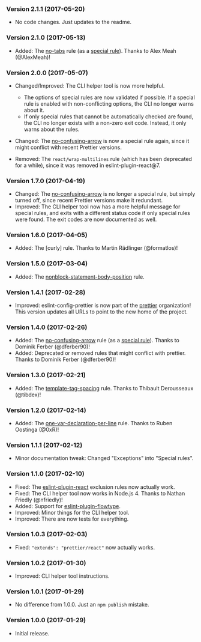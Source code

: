 ### Version 2.1.1 (2017-05-20)

- No code changes. Just updates to the readme.

### Version 2.1.0 (2017-05-13)

- Added: The [no-tabs] rule (as a [special rule][no-tabs-special]). Thanks to
  Alex Meah (@AlexMeah)!

### Version 2.0.0 (2017-05-07)

- Changed/Improved: The CLI helper tool is now more helpful.

  - The options of special rules are now validated if possible. If a special
    rule is enabled with non-conflicting options, the CLI no longer warns about
    it.
  - If only special rules that cannot be automatically checked are found, the
    CLI no longer exists with a non-zero exit code. Instead, it only warns about
    the rules.

- Changed: The [no-confusing-arrow] is now a special rule again, since it might
  conflict with recent Prettier versions.

- Removed: The `react/wrap-multilines` rule (which has been deprecated for a
  while), since it was removed in eslint-plugin-react@7.

### Version 1.7.0 (2017-04-19)

- Changed: The [no-confusing-arrow] is no longer a special rule, but simply
  turned off, since recent Prettier versions make it redundant.
- Improved: The CLI helper tool now has a more helpful message for special
  rules, and exits with a different status code if only special rules were
  found. The exit codes are now documented as well.

### Version 1.6.0 (2017-04-05)

- Added: The [curly] rule. Thanks to Martin Rädlinger (@formatlos)!

### Version 1.5.0 (2017-03-04)

- Added: The [nonblock-statement-body-position] rule.

### Version 1.4.1 (2017-02-28)

- Improved: eslint-config-prettier is now part of the [prettier] organization!
  This version updates all URLs to point to the new home of the project.

### Version 1.4.0 (2017-02-26)

- Added: The [no-confusing-arrow] rule (as a
  [special rule][no-confusing-arrow-special]). Thanks to Dominik Ferber
  (@dferber90)!
- Added: Deprecated or removed rules that might conflict with prettier. Thanks
  to Dominik Ferber (@dferber90)!

### Version 1.3.0 (2017-02-21)

- Added: The [template-tag-spacing] rule. Thanks to Thibault Derousseaux
  (@tibdex)!

### Version 1.2.0 (2017-02-14)

- Added: The [one-var-declaration-per-line] rule. Thanks to Ruben Oostinga
  (@0xR)!

### Version 1.1.1 (2017-02-12)

- Minor documentation tweak: Changed "Exceptions" into "Special rules".

### Version 1.1.0 (2017-02-10)

- Fixed: The [eslint-plugin-react] exclusion rules now actually work.
- Fixed: The CLI helper tool now works in Node.js 4. Thanks to Nathan Friedly
  (@nfriedly)!
- Added: Support for [eslint-plugin-flowtype].
- Improved: Minor things for the CLI helper tool.
- Improved: There are now tests for everything.

### Version 1.0.3 (2017-02-03)

- Fixed: `"extends": "prettier/react"` now actually works.

### Version 1.0.2 (2017-01-30)

- Improved: CLI helper tool instructions.

### Version 1.0.1 (2017-01-29)

- No difference from 1.0.0. Just an `npm publish` mistake.

### Version 1.0.0 (2017-01-29)

- Initial release.

[eslint-plugin-flowtype]: https://github.com/gajus/eslint-plugin-flowtype
[eslint-plugin-react]: https://github.com/yannickcr/eslint-plugin-react
[no-confusing-arrow]: http://eslint.org/docs/rules/no-confusing-arrow
[no-confusing-arrow-special]: https://github.com/prettier/eslint-config-prettier/blob/08ac5bcc25c9cdc71864b4a1e4191e7d28dd2bc2/README.md#no-confusing-arrow
[no-tabs]: http://eslint.org/docs/rules/no-tabs
[no-tabs-special]: https://github.com/prettier/eslint-config-prettier/blob/dfa6e2b51f11a8001e9e7d38b78f03c7d75175ec/README.md#no-tabs
[nonblock-statement-body-position]: http://eslint.org/docs/rules/nonblock-statement-body-position
[one-var-declaration-per-line]: http://eslint.org/docs/rules/one-var-declaration-per-line
[prettier]: https://github.com/prettier
[template-tag-spacing]: http://eslint.org/docs/rules/template-tag-spacing
